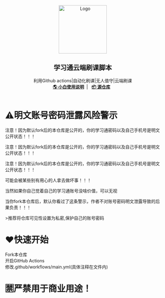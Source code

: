 <br />
<p align="center">
  <a href="https://blog.springing.top/p/20241119/" target="blank">
    <img src="https://blog.springing.top/img/674c4cea68859.png" alt="Logo" width="156" height="156">
  </a>
  <h2 align="center" style="font-weight: 600">学习通云端刷课脚本</h2>

  <p align="center">
    利用Github actions|自动化刷课|无人值守|云端刷课
    <br />
    <a href="https://blog.springing.top/p/20241119/" target="blank"><strong>🌎 小白使用说明</strong></a>&nbsp;&nbsp;|&nbsp;&nbsp;
    <a href="https://github.com/Samueli924/chaoxing" target="blank"><strong>📦️ 源仓库</strong></a>&nbsp;&nbsp;
    <br />
    <br />
  </p>
</p>

# ⚠️明文账号密码泄露风险警示
<p>注意！因为默认fork后的本仓库是公开的，你的学习通密码以及自己手机号是明文公开状态！！！</p>
<p>注意！因为默认fork后的本仓库是公开的，你的学习通密码以及自己手机号是明文公开状态！！！</p>
<p>注意！因为默认fork后的本仓库是公开的，你的学习通密码以及自己手机号是明文公开状态！！！</p>
<p>可能会被某些别有用心的人拿去做坏事！！！</p>
<p>当然如果你自己觉着自己的学习通账号没啥价值，可以无视</p>
<p>当你fork本仓库后，默认你看过了这条警示，作者不对账号密码明文泄露导致的后果负责！！！</p>
>推荐将仓库可见性设置为私密,保护自己的账号密码


# ❤️快速开始
Fork本仓库<br>
开启GitHub Actions<br>
修改.github/workflows/main.yml(具体注释在文件内)

# 🈲严禁用于商业用途！

